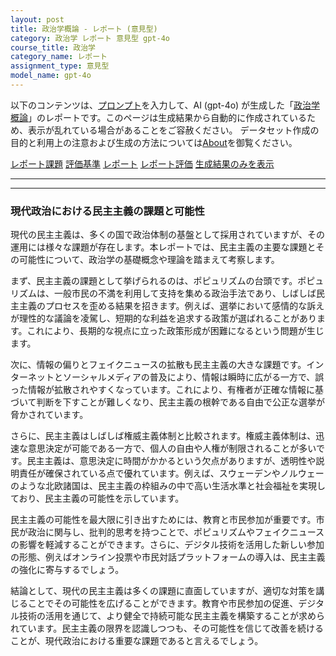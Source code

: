```yaml
---
layout: post
title: 政治学概論 - レポート (意見型)
category: 政治学 レポート 意見型 gpt-4o
course_title: 政治学
category_name: レポート
assignment_type: 意見型
model_name: gpt-4o
---
```


以下のコンテンツは、[プロンプト](http://127.0.0.1:8000/generated/政治学/gpt-4o/prompt_レポート-意見型.md)を入力して、AI (gpt-4o) が生成した「[政治学概論](/contents/政治学/)」のレポートです。このページは生成結果から自動的に作成されているため、表示が乱れている場合があることをご容赦ください。
データセット作成の目的と利用上の注意および生成の方法については[About](/About)を御覧ください。

[レポート課題](../レポート課題-意見型)
[評価基準](../評価基準-意見型)
[レポート](../レポート-意見型)
[レポート評価](../レポート評価-意見型)
[生成結果のみを表示](http://127.0.0.1:8000/generated/政治学/gpt-4o/レポート-意見型.md)
  

***
***
  
### 現代政治における民主主義の課題と可能性

現代の民主主義は、多くの国で政治体制の基盤として採用されていますが、その運用には様々な課題が存在します。本レポートでは、民主主義の主要な課題とその可能性について、政治学の基礎概念や理論を踏まえて考察します。

まず、民主主義の課題として挙げられるのは、ポピュリズムの台頭です。ポピュリズムは、一般市民の不満を利用して支持を集める政治手法であり、しばしば民主主義のプロセスを歪める結果を招きます。例えば、選挙において感情的な訴えが理性的な議論を凌駕し、短期的な利益を追求する政策が選ばれることがあります。これにより、長期的な視点に立った政策形成が困難になるという問題が生じます。

次に、情報の偏りとフェイクニュースの拡散も民主主義の大きな課題です。インターネットとソーシャルメディアの普及により、情報は瞬時に広がる一方で、誤った情報が拡散されやすくなっています。これにより、有権者が正確な情報に基づいて判断を下すことが難しくなり、民主主義の根幹である自由で公正な選挙が脅かされています。

さらに、民主主義はしばしば権威主義体制と比較されます。権威主義体制は、迅速な意思決定が可能である一方で、個人の自由や人権が制限されることが多いです。民主主義は、意思決定に時間がかかるという欠点がありますが、透明性や説明責任が確保されている点で優れています。例えば、スウェーデンやノルウェーのような北欧諸国は、民主主義の枠組みの中で高い生活水準と社会福祉を実現しており、民主主義の可能性を示しています。

民主主義の可能性を最大限に引き出すためには、教育と市民参加が重要です。市民が政治に関与し、批判的思考を持つことで、ポピュリズムやフェイクニュースの影響を軽減することができます。さらに、デジタル技術を活用した新しい参加の形態、例えばオンライン投票や市民対話プラットフォームの導入は、民主主義の強化に寄与するでしょう。

結論として、現代の民主主義は多くの課題に直面していますが、適切な対策を講じることでその可能性を広げることができます。教育や市民参加の促進、デジタル技術の活用を通じて、より健全で持続可能な民主主義を構築することが求められています。民主主義の限界を認識しつつも、その可能性を信じて改善を続けることが、現代政治における重要な課題であると言えるでしょう。
